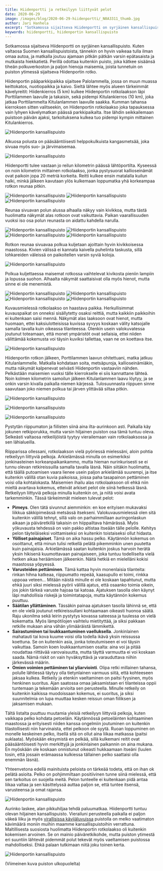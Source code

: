 ```yaml
---
title: Hiidenportti ja retkeilyyn liittyvät pelot
date: 2020-06-29
image: /images/blog/2020-06-29-hiidenportti/_N0A3311_thumb.jpg
author: Jari Hanhela
excerpt: "Sotkamossa sijaitseva Hiidenportti on syrjäinen kansallispuisto. Kuten valtaosa Suomen kansallispuistoista, tännekin on hyvin vaikeaa tulla ilman omaa autoa, ja matkalla joutuu ajamaan pitkän pätkän varsin epätasaista ja mutkaista hiekkatietä. Perillä odottaa kuitenkin puisto, joka kätkee sisäänsä tiheän polkuverkoston ja paljon hienoja maisemia, joista tunnetuin on puiston ytimessä sijaitseva Hiidenportin rotko."
keywords: hiidenportti, hiidenportin kansallispuisto
---
```


Sotkamossa sijaitseva Hiidenportti on syrjäinen kansallispuisto. Kuten valtaosa Suomen kansallispuistoista, tännekin on hyvin vaikeaa tulla ilman omaa autoa, ja matkalla joutuu ajamaan pitkän pätkän varsin epätasaista ja mutkaista hiekkatietä. Perillä odottaa kuitenkin puisto, joka kätkee sisäänsä tiheän polkuverkoston ja paljon hienoja maisemia, joista tunnetuin on puiston ytimessä sijaitseva Hiidenportin rotko.

Hiidenportin pääparkkipaikka sijaitsee Palolammella, jossa on muun muassa keittokatos, nuotiopaikka ja kaivo. Sieltä lähtee myös alueen tärkeimmät kävelyreitit: Hiidenkierros (5 km) kulkee Hiidenportin rotkolaakson läpi Porttilammen laavulle ja takaisin, sekä pidempi Kitulankierros (10 km), joka jatkaa Porttilammelta Kitulanlammen laavulle saakka. Kumman tahansa kierroksen sitten valitseekin, on Hiidenportin rotkolaakso joka tapauksessa vain lyhyen kävelymatkan päässä parkkipaikalta. Itse lähdin seikkailemaan puistoon päivän ajaksi, tarkoituksena kulkea tuo pidempi kympin mittainen Kitulankierros.

![Hiidenportin kansallispuisto](/images/blog/2020-06-29-hiidenportti/_N0A3411_thumb.jpg)

Alkuosa polusta on pääsääntöisesti helppokulkuista kangasmetsää, joka sivuaa myös suo- ja järvimaisemaa.

![Hiidenportin kansallispuisto](/images/blog/2020-06-29-hiidenportti/_N0A3403_thumb.jpg)

 Hiidenportti tulee vastaan jo reilun kilometrin päässä lähtöportilta. Kyseessä on noin kilometrin mittainen rotkolaakso, jonka pystysuorat kallioseinämät ovat paikoin jopa 20 metriä korkeita. Reitti kulkee ensin matalalla kuilun halki, minkä jälkeen kavutaan ylös kulkemaan loppumatka yhä korkeampaa rotkon reunaa pitkin. 

![Hiidenportin kansallispuisto](/images/blog/2020-06-29-hiidenportti/_N0A3389_thumb.jpg)
![Hiidenportin kansallispuisto](/images/blog/2020-06-29-hiidenportti/_N0A3380_thumb.jpg)
![Hiidenportin kansallispuisto](/images/blog/2020-06-29-hiidenportti/_N0A3373_thumb.jpg "Tästä tultiin ylös")

Reunaa sivuavan polun alussa alhaalla näkyy vain kivikkoa, mutta tästä huolimatta näkymät alas rotkoon ovat vaikuttavia. Paikan vaarallisuuden vuoksi iso osa polun reunasta on aidattu kahdella narulla.

![Hiidenportin kansallispuisto](/images/blog/2020-06-29-hiidenportti/_N0A3268_thumb.jpg)
![Hiidenportin kansallispuisto](/images/blog/2020-06-29-hiidenportti/_N0A3312_thumb.jpg)
![Hiidenportin kansallispuisto](/images/blog/2020-06-29-hiidenportti/_N0A3324_thumb.jpg)
![Hiidenportin kansallispuisto](/images/blog/2020-06-29-hiidenportti/_N0A3342_thumb.jpg)

Rotkon reunaa sivuavaa polkua kuljetaan ajoittain hyvin kivikkoisessa maastossa. Kivien välissä ei kannata kaivella puhelinta taskusta, sillä lohkareiden väleissä on paikoitellen varsin syviä koloja.

![Hiidenportin kansallispuisto](/images/blog/2020-06-29-hiidenportti/_N0A3259_thumb.jpg)

Polkua kuljettaessa maisemat rotkossa vaihtelevat kivikosta pieniin lampiin ja lopussa suohon. Alhaalta näkymät saattaisivat olla myös hienot, mutta sinne ei ole menemistä. 

![Hiidenportin kansallispuisto](/images/blog/2020-06-29-hiidenportti/_N0A3282_thumb.jpg)
![Hiidenportin kansallispuisto](/images/blog/2020-06-29-hiidenportti/_N0A3286_thumb.jpg)
![Hiidenportin kansallispuisto](/images/blog/2020-06-29-hiidenportti/_N0A3290_thumb.jpg)
![Hiidenportin kansallispuisto](/images/blog/2020-06-29-hiidenportti/_N0A3366_thumb.jpg)

Kuvausmielessä rotkolaakso on haastava paikka. Herkullisimmat kuvauspaikat on onneksi sisällytetty osaksi reittiä, mutta kaikkiin paikkoihin ei kuitenkaan saisi mennä. Näkymät alas laaksoon ovat hienot, mutta huomaan, ettei kaksiulotteisissa kuvissa syvyys koskaan välity katsojalle samalla tavalla kuin oikeassa tilanteessa. Olenkin usein valokuvatessa joutunut toteamaan, että monet ympäristöt ovat sellaisia, ettei niiden välittämää kokemusta voi täysin kuviksi tallettaa, vaan ne on koettava itse.

![Hiidenportin kansallispuisto](/images/blog/2020-06-29-hiidenportti/_N0A3197-Pano_thumb.jpg "Näkymä Porttilammen laavulla")

Hiidenportin rotkon jälkeen, Porttilammen laavun ohitettuani, matka jatkuu Kitulanlammelle. Matkalla kohdataan soita, metsäpuroja, kallioseinämiäkin, mutta näkymät kalpenevat selvästi Hiidenportin vastaaviin nähden. Pelkästään maisemien vuoksi tälle kierrokselle ei siis kannattane lähteä. Noin kolmen kilometrin samoilun jälkeen Kitulanlammen laavu löytyy, ja se onkin varsin kivalla paikalla niemen kärjessä. Tulosuunnasta riippuen sinne saavutaan joko niemen polkua tai järven ylittävää siltaa pitkin.

![Hiidenportin kansallispuisto](/images/blog/2020-06-29-hiidenportti/_N0A3073-Pano_thumb.jpg)

![Hiidenportin kansallispuisto](/images/blog/2020-06-29-hiidenportti/_N0A3156-Pano_thumb.jpg)

![Hiidenportin kansallispuisto](/images/blog/2020-06-29-hiidenportti/_N0A3121_thumb.jpg "Kitulanlammen laavu")

Pystytän riippumaton ja fiilisten siinä aina ilta-aurinkoon asti. Paikalla käy jokunen retkiporukka, mutta varsin hiljainen puiston osa tämä tuntuu oleva. Selkeästi valtaosa retkeilijöistä tyytyy vierailemaan vain rotkolaaksossa ja sen lähialueilla.

Riipparissa ollessani, rotkolaakson vielä pyöriessä mielessäni, aloin pohtia retkeilyyn liittyviä pelkoja. Arkielämässä minulla on esimerkiksi jonkinasteinen korkeanpaikankammo, mutta hieman nurinkurisesti se ei tunnu olevan retkireissuilla samalla tavalla läsnä. Näin siitäkin huolimatta, että täällä putoamisen vaara lienee usein paljon arkielämää suurempi, ja itse kuitenkin välillä otan kuvia paikoissa, joissa paha tasapainon pettäminen voisi olla kohtalokasta. Maisemien ihailu alas rotkolaaksoon oli ehkä niin mieltä avartava kokemus, etteivät arkiset pelot ole siinä hetkessä läsnä. Retkeilyyn liittyviä pelkoja minulla kuitenkin on, ja niitä voisi avata tarkemminkin. Tässä tärkeimmät mieleen tulevat pelot:

- **Pimeys**. Olen tätä sivunnut aiemminkin: en koe erityisen mukavaksi liikkua säkkipimeässä metsässä itsekseni. Valokuvausmielessä olen sitä kuitenkin välillä tehnyt, sillä valo on parhaimmillaan auringonlaskun aikaan ja päiväretkillä takaisin on hiippailtava hämärässä. Myös yökuvausta tehdessä on vain pakko altistaa itseään tälle pelolle. Kehitys pelon täyteläiseksi voittamiseksi on kuitenkin toistaiseksi ollut hidasta.
- **Yölliset painajaiset**. Tämä on aika hassu pelko. Käytännön kokemus on osoittanut, että minun tulisi retkellä pelätä pikemminkin unen puutetta kuin painajaisia. Arkielämässä saatan kuitenkin joskus harvoin herätä yksin hikisenä kuumottavaan painajaiseen, joka tuntuu todelliselta vielä hetken aikaa heräämisen jälkeenkin. Näitä hetkiä en mielelläni kokisi maastossa yöpyessä. 
- **Varusteiden pettäminen**. Tämä kattaa hyvin monenlaisia tilanteita: rinkan hihna katkeaa, riippumatto repeää, kaasupullo ei toimi, rinkka uppoaa veteen... Mitään näistä minulle ei ole koskaan tapahtunut, mutta ehkä juuri siksi mielessä pyörii välillä ajatus, että osaanko toimia oikein, jos jokin tärkeä varuste hajoaa tai katoaa. Ajatuksen tasolla olen käynyt läpi mahdollisia riskejä ja toimintatapoja, mutta käytännön kokemus puuttuu.
- **Säätilan yllättäminen**. Tässäkin painaa ajatuksen tasolla lähinnä se, että en ole vielä joutunut retkireissullani kohtaamaan oikeasti huonoa säätä. Raju ukonilma sekä leirin pystytys kovassa sateessa ja tuulessa on vielä kokematta. Myös lämpötilojen vaihtelu mietityttää, ja siksi pakkaan retkille mukaan aina vähän ylimääräistä lämmikettä.
- **Sairastuminen tai loukkaantuminen vaelluksella**. Jonkinlainen mahatauti tai kova kuume voisi olla todella ikävä yksin reissussa koettuna. Se on kuitenkin asia, jonka toteutumiseen ei voi täysin vaikuttaa. Samoin koen loukkaantumisen osalta: aina voi ja pitää noudattaa riittävää varovaisuutta, mutta täyttä varmuutta ei voi koskaan saada. Nämä riskit on vain hyväksyttävä ja varauduttava niihin järkevässä määrin.
- **Omien voimien pettäminen tai yliarviointi**. Olipa retki millainen tahansa, polulle lähtiessä täytyy olla tietynlainen varmuus siitä, että kohteeseen jaksaa kulkea. Retkeily ja etenkin vaeltaminen on paitsi fyysinen, myös henkinen suoritus. Ajan saatossa omaa jaksamistaan eri tilanteissa oppii tuntemaan ja tekemään arvioita sen perusteella. Minulle retkeily on kuitenkin kaikissa muodoissaan kokemus, ei suoritus, ja siksi suunnitelmia on lupa muuttaa kesken reissun oman fiiliksen ja jaksamisen mukaan. 

Tältä listalta puuttuu muutamia yleisiä retkeilyyn liittyviä pelkoja, kuten vaikkapa pelko kohdata petoeläin. Käytännössä petoeläinten kohtaaminen maastossa ja erityisesti niiden kanssa ongelmiin joutuminen on kuitenkin tilastollisesti niin harvinaista, ettei pelkoon ole syytä. Ruoan loppuminen on monelle keskeinen pelko, itsellä sitä on ollut aina liikaa matkassa (paitsi suklaata). Myöskään eksymistä en pelkää, sillä kulkemani reitit ovat pääsääntöisesti hyvin merkittyjä ja jonkinlainen paikannin on aina mukana. En myöskään ole koskaan onnistunut oikeasti hukkaamaan itseäni (luulen tosin, että jossain erämaassa kulkiessa tällainen pelko saattaisi olla enemmän läsnä).

Yhteenvetona edellä mainituista peloista on tärkeää todeta, että on ihan ok pelätä asioita. Pelko on pohjimmiltaan positiivinen tunne siinä mielessä, että sen tarkoitus on suojella meitä. Pelon tunteelle ei kuitenkaan pidä antaa liikaa valtaa ja sen käsittelyssä auttaa paljon se, että tuntee itsensä, varusteensa ja omat rajansa.

![Hiidenportin kansallispuisto](/images/blog/2020-06-29-hiidenportti/_N0A3138-Pano_thumb.jpg "Näkymä Kitulanlammella")

Aurinko laskee, alan pikkuhiljaa tehdä paluumatkaa. Hiidenportti tuntuu olevan hiljainen kansallispuisto. Vierailuni perusteella paikalla ei paljon väkeä liiku ja myös [virallisissa kävijäluvuissa](https://www.metsa.fi/vapaa-aika-luonnossa/kayntimaarat/kayntimaarat-maastossa/) puistolla on melko vaatimaton kävimäärä moniin muihin maamme kansallispuistoihin verrattuna. Maltillisesta suosiosta huolimatta Hiidenportin rotkolaakso oli kuitenkin kokemisen arvoinen. Se on mainio päiväretkikohde, mutta puiston ytimestä eri suuntiin lähtevät pidemmät polut tekevät myös vaeltamisen puistossa mahdolliseksi. Ehkä palaan tutkimaan niitä joku toinen kerta.

![Hiidenportin kansallispuisto](/images/blog/2020-06-29-hiidenportti/_N0A3435-HDR_thumb.jpg)

(Viimeinen kuva puiston ulkopuolelta)
